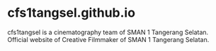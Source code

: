 # cfs1tangsel.github.io
cfs1tangsel is a cinematography team of SMAN 1 Tangerang Selatan. Official website of Creative Filmmaker of SMAN 1 Tangerang Selatan.

